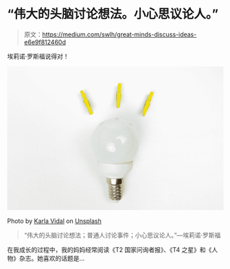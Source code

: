 # “伟大的头脑讨论想法。小心思议论人。”

> 原文：<https://medium.com/swlh/great-minds-discuss-ideas-e6e9f812460d>

埃莉诺·罗斯福说得对！

![](img/8c84317df107440d03c137b6d42bcf9f.png)

Photo by [Karla Vidal](https://unsplash.com/@karlavidal?utm_source=medium&utm_medium=referral) on [Unsplash](https://unsplash.com?utm_source=medium&utm_medium=referral)

> “伟大的头脑讨论想法；普通人讨论事件；小心思议论人。”—埃莉诺·罗斯福

在我成长的过程中，我的妈妈经常阅读《T2 国家问询者报》、《T4 之星》和《人物》杂志。她喜欢的话题是…